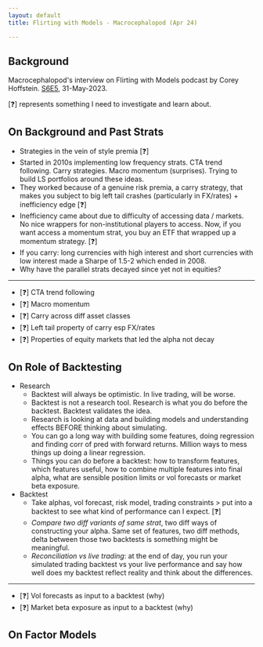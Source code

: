 ```yaml
---
layout: default
title: Flirting with Models - Macrocephalopod (Apr 24)

---
```


<!-- omit in toc -->
## Background

Macrocephalopod's interview on Flirting with Models podcast by Corey Hoffstein. [S6E5](https://www.youtube.com/watch?v=5qo5gxmGEt8&t=1502s&ab_channel=FlirtingwithModels), 31-May-2023.

[❓] represents something I need to investigate and learn about.

## On Background and Past Strats

* Strategies in the vein of style premia [❓]
* Started in 2010s implementing low frequency strats. CTA trend following. Carry strategies. Macro momentum (surprises). Trying to build LS portfolios around these ideas.
* They worked because of a genuine risk premia, a carry strategy, that makes you subject to big left tail crashes (particularly in FX/rates) + inefficiency edge [❓]
* Inefficiency came about due to difficulty of accessing data / markets. No nice wrappers for non-institutional players to access. Now, if you want access a momentum strat, you buy an ETF that wrapped up a momentum strategy. [❓]
* If you carry: long currencies with high interest and short currencies with low interest made a Sharpe of 1.5-2 which ended in 2008.
* Why have the parallel strats decayed since yet not in equities?
  
---
* [❓] CTA trend following 
* [❓] Macro momentum
* [❓] Carry across diff asset classes
* [❓] Left tail property of carry esp FX/rates
* [❓] Properties of equity markets that led the alpha not decay

## On Role of Backtesting 


* Research
  * Backtest will always be optimistic. In live trading, will be worse.
  * Backtest is not a research tool. Research is what you do before the backtest. Backtest validates the idea.
  * Research is looking at data and building models and understanding effects BEFORE thinking about simulating.
  * You can go a long way with building some features, doing regression and finding corr of pred with forward returns. Million ways to mess things up doing a linear regression.
  * Things you can do before a backtest: how to transform features, which features useful, how to combine multiple features into final alpha, what are sensible position limits or vol forecasts or market beta exposure.
* Backtest
  * Take alphas, vol forecast, risk model, trading constraints > put into a backtest to see what kind of performance can I expect. [❓]
  * _Compare two diff variants of same strat_, two diff ways of constructing your alpha. Same set of features, two diff methods, delta between those two backtests is something might be meaningful. 
  * _Reconciliation vs live trading_: at the end of day, you run your simulated trading backtest vs your live performance and say how well does my backtest reflect reality and think about the differences. 

---
* [❓] Vol forecasts as input to a backtest (why)
* [❓] Market beta exposure as input to a backtest (why)

## On Factor Models